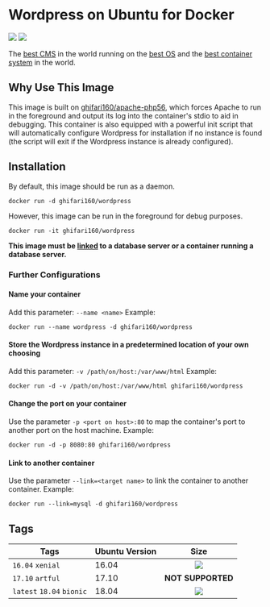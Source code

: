 # Wordpress on Ubuntu for Docker #
[![](https://img.shields.io/badge/docker%20hub-ghifari160%2Fwordpress-0073AA.svg)](https://hub.docker.com/r/ghifari160/apache-php56)
[![](https://images.microbadger.com/badges/image/ghifari160/wordpress.svg)](https://microbadger.com/images/ghifari160/wordpress "Get your own image badge on microbadger.com")

The [best CMS][wp] in the world running on the [best OS][ubuntu] and the
[best container system][docker] in the world.

## Why Use This Image ##
This image is built on [ghifari160/apache-php56][g16-apache-php56], which forces
Apache to run in the foreground and output its log into the container's stdio to
aid in debugging. This container is also equipped with a powerful init script
that will automatically configure Wordpress for installation if no instance is
found (the script will exit if the Wordpress instance is already configured).

## Installation ##
By default, this image should be run as a daemon.
```
docker run -d ghifari160/wordpress
```
However, this image can be run in the foreground for debug purposes.
```
docker run -it ghifari160/wordpress
```

**This image must be [linked](#link-to-another-container) to a database server
or a container running a database server.**

### Further Configurations ###
#### Name your container ####
Add this parameter: `--name <name>`
Example:
```
docker run --name wordpress -d ghifari160/wordpress
```

#### Store the Wordpress instance in a predetermined location of your own choosing ####
Add this parameter: `-v /path/on/host:/var/www/html`
Example:
```
docker run -d -v /path/on/host:/var/www/html ghifari160/wordpress
```

#### Change the port on your container ####
Use the parameter `-p <port on host>:80` to map the container's port to another
port on the host machine.
Example:
```
docker run -d -p 8080:80 ghifari160/wordpress
```

#### Link to another container ####
Use the parameter `--link=<target name>` to link the container to another
container.
Example:
```
docker run --link=mysql -d ghifari160/wordpress
```

## Tags ##
| Tags                      | Ubuntu Version | Size              |
|---------------------------|----------------|:-----------------:|
| `16.04` `xenial`          | 16.04          | [![](https://images.microbadger.com/badges/image/ghifari160/wordpress:16.04.svg)](https://microbadger.com/images/ghifari160/wordpress:16.04 "Get your own image badge on microbadger.com")|
| `17.10` `artful`          | 17.10          | **NOT SUPPORTED** |
| `latest` `18.04` `bionic` | 18.04          |[![](https://images.microbadger.com/badges/image/ghifari160/wordpress.svg)](https://microbadger.com/images/ghifari160/wordpress "Get your own image badge on microbadger.com")|

[wp]: https://wordpress.org
[ubuntu]: http://wordpress.org
[docker]: https://www.docker.com
[g16-apache-php56]: https://github.com/ghifari160/docker-apache-php56
